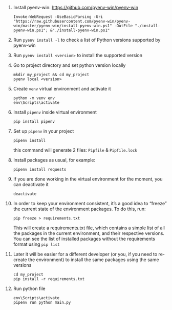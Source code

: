 1. Install pyenv-win: https://github.com/pyenv-win/pyenv-win

    ```
    Invoke-WebRequest -UseBasicParsing -Uri "https://raw.githubusercontent.com/pyenv-win/pyenv-win/master/pyenv-win/install-pyenv-win.ps1" -OutFile "./install-pyenv-win.ps1"; &"./install-pyenv-win.ps1"
    ```
2. Run `pyenv install -l` to check a list of Python versions supported by pyenv-win
3. Run `pyenv install <version>` to install the supported version
4. Go to project directory and set python version locally

   ```
   mkdir my_project && cd my_project
   pyenv local <version>
   ```

5. Create `venv` virtual environment and activate it
   ```
   python -m venv env
   env\Scripts\activate
   ```
6. Install `pipenv` inside virtual environment
   
    ```
    pip install pipenv
    ```

7. Set up `pipenv` in your project
   
   ```
   pipenv install
   ```

   this command will generate 2 files: `Pipfile` & `Pipfile.lock`

8. Install packages as usual, for example:
    ```
    pipenv install requests
    ```
9. If you are done working in the virtual environment for the moment, you can deactivate it
    ```
    deactivate
    ```

10. In order to keep your environment consistent, it’s a good idea to “freeze” the current state of the environment packages. To do this, run:
    ```
    pip freeze > requirements.txt
    ```
    This will create a requirements.txt file, which contains a simple list of all the packages in the current environment, and their respective versions. You can see the list of installed packages without the requirements format using `pip list`

11. Later it will be easier for a different developer (or you, if you need to re-create the environment) to install the same packages using the same versions
    ```
    cd my_project
    pip install -r requirements.txt
    ```

12. Run python file
    ```
    env\Scripts\activate
    pipenv run python main.py
    ```